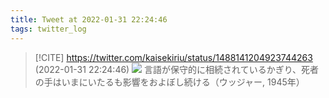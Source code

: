 ```yaml
---
title: Tweet at 2022-01-31 22:24:46
tags: twitter_log
---
```


> [!CITE] https://twitter.com/kaisekiriu/status/1488141204923744263 (2022-01-31 22:24:46)
> ![](https://twitter.com/kaisekiriu/status/1488141204923744263)
> 言語が保守的に相続されているかぎり、死者の手はいまにいたるも影響をおよぼし続ける（ウッジャー, 1945年）
